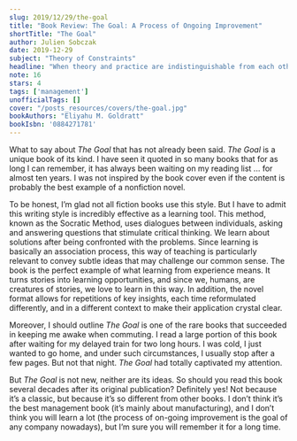 ```yaml
---
slug: 2019/12/29/the-goal
title: "Book Review: The Goal: A Process of Ongoing Improvement"
shortTitle: "The Goal"
author: Julien Sobczak
date: 2019-12-29
subject: "Theory of Constraints"
headline: "When theory and practice are indistinguishable from each other. Brilliant."
note: 16
stars: 4
tags: ['management']
unofficialTags: []
cover: "/posts_resources/covers/the-goal.jpg"
bookAuthors: "Eliyahu M. Goldratt"
bookIsbn: '0884271781'
---
```



What to say about _The Goal_ that has not already been said. *The Goal* is a unique book of its kind. I have seen it quoted in so many books that for as long I can remember, it has always been waiting on my reading list ... for almost ten years. I was not inspired by the book cover even if the content is probably the best example of a nonfiction novel.

To be honest, I’m glad not all fiction books use this style. But I have to admit this writing style is incredibly effective as a learning tool. This method, known as the Socratic Method, uses dialogues between individuals, asking and answering questions that stimulate critical thinking. We learn about solutions after being confronted with the problems. Since learning is basically an association process, this way of teaching is particularly relevant to convey subtle ideas that may challenge our common sense. The book is the perfect example of what learning from experience means. It turns stories into learning opportunities, and since we, humans, are creatures of stories, we love to learn in this way. In addition, the novel format allows for repetitions of key insights, each time reformulated differently, and in a different context to make their application crystal clear.

Moreover, I should outline _The Goal_ is one of the rare books that succeeded in keeping me awake when commuting. I read a large portion of this book after waiting for my delayed train for two long hours. I was cold, I just wanted to go home, and under such circumstances, I usually stop after a few pages. But not that night. _The Goal_ had totally captivated my attention.

But *The Goal* is not new, neither are its ideas. So should you read this book several decades after its original publication? Definitely yes! Not because it’s a classic, but because it’s so different from other books. I don’t think it’s the best management book (it’s mainly about manufacturing), and I don’t think you will learn a lot (the process of on-going improvement is the goal of any company nowadays), but I’m sure you will remember it for a long time.

